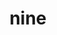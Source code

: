 ---
category: 4-letters
denotation: null
name: nine
reference_link: https://www.etymonline.com/word/nine
root_language: null
root_name: null
title: nine
type: free
word_sums:
- respelling: nine
  sum: 'Nine + '
---
